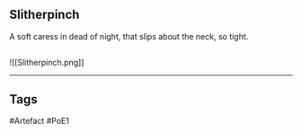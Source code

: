 ## Slitherpinch
A soft caress in dead of night,
that slips about the neck, so tight.
##
![[Slitherpinch.png]]

---
## Tags
#Artefact
#PoE1